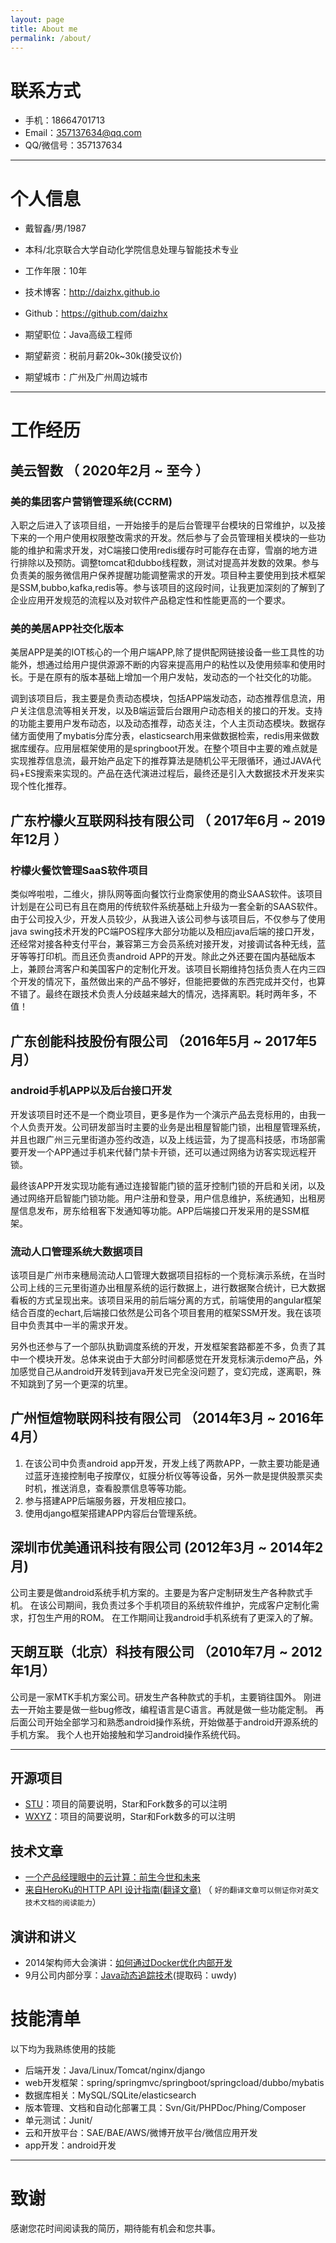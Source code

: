 ```yaml
---
layout: page
title: About me
permalink: /about/
---
```


# 联系方式

- 手机：18664701713
- Email：357137634@qq.com
- QQ/微信号：357137634

---

# 个人信息

 - 戴智鑫/男/1987
 - 本科/北京联合大学自动化学院信息处理与智能技术专业
 - 工作年限：10年
 - 技术博客：http://daizhx.github.io
 - Github：https://github.com/daizhx

 - 期望职位：Java高级工程师
 - 期望薪资：税前月薪20k~30k(接受议价)
 - 期望城市：广州及广州周边城市

---

# 工作经历

## 美云智数 （ 2020年2月 ~ 至今 ）

### 美的集团客户营销管理系统(CCRM)
入职之后进入了该项目组，一开始接手的是后台管理平台模块的日常维护，以及接下来的一个用户使用权限整改需求的开发。然后参与了会员管理相关模块的一些功能的维护和需求开发，对C端接口使用redis缓存时可能存在击穿，雪崩的地方进行排除以及预防。调整tomcat和dubbo线程数，测试对提高并发数的效果。参与负责美的服务微信用户保养提醒功能调整需求的开发。项目种主要使用到技术框架是SSM,bubbo,kafka,redis等。参与该项目的这段时间，让我更加深刻的了解到了企业应用开发规范的流程以及对软件产品稳定性和性能更高的一个要求。

### 美的美居APP社交化版本
美居APP是美的IOT核心的一个用户端APP,除了提供配网链接设备一些工具性的功能外，想通过给用户提供源源不断的内容来提高用户的粘性以及使用频率和使用时长。于是在原有的版本基础上增加一个用户发帖，发动态的一个社交化的功能。

调到该项目后，我主要是负责动态模块，包括APP端发动态，动态推荐信息流，用户关注信息流等相关开发，以及B端运营后台跟用户动态相关的接口的开发。支持的功能主要用户发布动态，以及动态推荐，动态关注，个人主页动态模块。数据存储方面使用了mybatis分库分表，elasticsearch用来做数据检索，redis用来做数据库缓存。应用层框架使用的是springboot开发。在整个项目中主要的难点就是实现推荐信息流，最开始产品定下的推荐算法是随机公平无限循环，通过JAVA代码+ES搜索来实现的。产品在迭代演进过程后，最终还是引入大数据技术开发来实现个性化推荐。

 
## 广东柠檬火互联网科技有限公司 （ 2017年6月 ~ 2019年12月 ）

### 柠檬火餐饮管理SaaS软件项目

类似哗啦啦，二维火，排队网等面向餐饮行业商家使用的商业SAAS软件。该项目计划是在公司已有且在商用的传统软件系统基础上升级为一套全新的SAAS软件。由于公司投入少，开发人员较少，从我进入该公司参与该项目后，不仅参与了使用java swing技术开发的PC端POS程序大部分功能以及相应java后端的接口开发，还经常对接各种支付平台，兼容第三方会员系统对接开发，对接调试各种无线，蓝牙等等打印机。而且还负责android APP的开发。除此之外还要在国内基础版本上，兼顾台湾客户和美国客户的定制化开发。该项目长期维持包括负责人在内三四个开发的情况下，虽然做出来的产品不够好，但能把要做的东西完成并交付，也算不错了。最终在跟技术负责人分歧越来越大的情况，选择离职。耗时两年多，不值！

## 广东创能科技股份有限公司 （2016年5月 ~ 2017年5月）
### android手机APP以及后台接口开发

开发该项目时还不是一个商业项目，更多是作为一个演示产品去竞标用的，由我一个人负责开发。公司研发部当时主要的业务是出租屋智能门锁，出租屋管理系统，并且也跟广州三元里街道办签约改造，以及上线运营，为了提高科技感，市场部需要开发一个APP通过手机来代替门禁卡开锁，还可以通过网络为访客实现远程开锁。

最终该APP开发实现功能有通过连接智能门锁的蓝牙控制门锁的开启和关闭，以及通过网络开启智能门锁功能。用户注册和登录，用户信息维护，系统通知，出租房屋信息发布，房东给租客下发通知等功能。APP后端接口开发采用的是SSM框架。

### 流动人口管理系统大数据项目

该项目是广州市来穗局流动人口管理大数据项目招标的一个竞标演示系统，在当时公司上线的三元里街道办出租屋系统的运行数据上，进行数据聚合统计，已大数据看板的方式呈现出来。该项目采用的前后端分离的方式，前端使用的angular框架结合百度的echart,后端接口依然是公司各个项目套用的框架SSM开发。我在该项目中负责其中一半的需求开发。

另外也还参与了一个部队执勤调度系统的开发，开发框架套路都差不多，负责了其中一个模块开发。总体来说由于大部分时间都感觉在开发竞标演示demo产品，外加感觉自己从android开发转到java开发已完全没问题了，变幻完成，遂离职，殊不知跳到了另一个更深的坑里。


## 广州恒煊物联网科技有限公司 （2014年3月 ~ 2016年4月）

1. 在该公司中负责android app开发，开发上线了两款APP，一款主要功能是通过蓝牙连接控制电子按摩仪，虹膜分析仪等等设备，另外一款是提供股票买卖时机，推送消息，查看股票信息等等功能。
2. 参与搭建APP后端服务器，开发相应接口。
3. 使用django框架搭建APP内容后台管理系统。

## 深圳市优美通讯科技有限公司 (2012年3月 ~ 2014年2月)
公司主要是做android系统手机方案的。主要是为客户定制研发生产各种款式手机。
在该公司期间，我负责过多个手机项目的系统软件维护，完成客户定制化需求，打包生产用的ROM。
在工作期间让我android手机系统有了更深入的了解。

## 天朗互联（北京）科技有限公司 （2010年7月 ~ 2012年1月）
公司是一家MTK手机方案公司。研发生产各种款式的手机，主要销往国外。
刚进去一开始主要是做一些bug修改，编程语言是C语言。再就是做一些功能定制。
再后面公司开始全部学习和熟悉android操作系统，开始做基于android开源系统的手机方案。
我个人也开始接触和学习android操作系统代码。


---

## 开源项目

 - [STU](http://github.com/yourname/projectname)：项目的简要说明，Star和Fork数多的可以注明
 - [WXYZ](http://github.com/yourname/projectname)：项目的简要说明，Star和Fork数多的可以注明

## 技术文章

- [一个产品经理眼中的云计算：前生今世和未来](http://get.jobdeer.com/706.get)
- [来自HeroKu的HTTP API 设计指南(翻译文章)](http://get.jobdeer.com/343.get) （ ```好的翻译文章可以侧证你对英文技术文档的阅读能力```）

## 演讲和讲义
  - 2014架构师大会演讲：[如何通过Docker优化内部开发](http://jobdeer.com)
 - 9月公司内部分享：[Java动态追踪技术](https://pan.baidu.com/s/1pg7p6TEm8WbCZvQsAVNVGQ)(提取码：uwdy)

# 技能清单
以下均为我熟练使用的技能
- 后端开发：Java/Linux/Tomcat/nginx/django
- web开发框架：spring/springmvc/springboot/springcload/dubbo/mybatis
- 数据库相关：MySQL/SQLite/elasticsearch
- 版本管理、文档和自动化部署工具：Svn/Git/PHPDoc/Phing/Composer
- 单元测试：Junit/
- 云和开放平台：SAE/BAE/AWS/微博开放平台/微信应用开发
- app开发：android开发

---

# 致谢
感谢您花时间阅读我的简历，期待能有机会和您共事。

